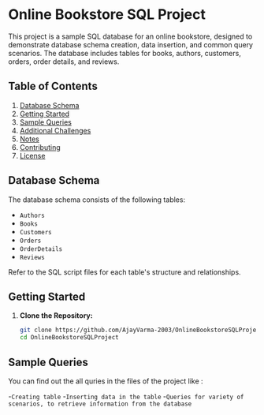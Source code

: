 # Online Bookstore SQL Project

This project is a sample SQL database for an online bookstore, designed to demonstrate database schema creation, data insertion, and common query scenarios. The database includes tables for books, authors, customers, orders, order details, and reviews.

## Table of Contents

1. [Database Schema](#database-schema)
2. [Getting Started](#getting-started)
3. [Sample Queries](#sample-queries)
4. [Additional Challenges](#additional-challenges)
5. [Notes](#notes)
6. [Contributing](#contributing)
7. [License](#license)

## Database Schema

The database schema consists of the following tables:

- `Authors`
- `Books`
- `Customers`
- `Orders`
- `OrderDetails`
- `Reviews`

Refer to the SQL script files for each table's structure and relationships.

## Getting Started

1. **Clone the Repository:**
   ```bash
   git clone https://github.com/AjayVarma-2003/OnlineBookstoreSQLProject.git
   cd OnlineBookstoreSQLProject

## Sample Queries 

You can find out the all quries in the files of the project like :

-`Creating table`
-`Inserting data in the table`
-`Queries for variety of scenarios, to retrieve information from the database `